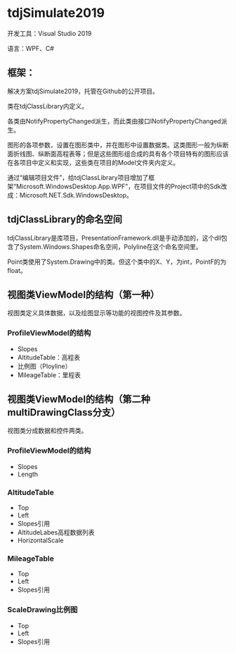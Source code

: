 # tdjSimulate2019

开发工具：Visual Studio 2019

语言：WPF、C#

## 框架：

解决方案tdjSimulate2019，托管在Github的公开项目。

类在tdjClassLibrary内定义。

各类由NotifyPropertyChanged派生，而此类由接口INotifyPropertyChanged派生。

图形的各项参数，设置在图形类中，并在图形中设置数据类。这类图形一般为纵断面折线图、纵断面高程表等；但是这些图形组合成的具有各个项目特有的图形应该在各项目中定义和实现，这些类在项目的Model文件夹内定义。

通过“编辑项目文件”，给tdjClassLibrary项目增加了框架“Microsoft.WindowsDesktop.App.WPF”，在项目文件的Project项中的Sdk改成：Microsoft.NET.Sdk.WindowsDesktop。

## tdjClassLibrary的命名空间

tdjClassLibrary是库项目，PresentationFramework.dll是手动添加的，这个dll包含了System.Windows.Shapes命名空间，Polyline在这个命名空间里。

Point类使用了System.Drawing中的类。但这个类中的X、Y，为int，PointF的为float。

## 视图类ViewModel的结构（第一种）

视图类定义具体数据，以及绘图显示等功能的视图控件及其参数。

### ProfileViewModel的结构

- Slopes
- AltitudeTable：高程表
- 比例图（Ployline）
- MileageTable：里程表

## 视图类ViewModel的结构（第二种 multiDrawingClass分支）

视图类分成数据和控件两类。

### ProfileViewModel的结构

- Slopes
- Length

### AltitudeTable

- Top
- Left
- Slopes引用
- AltitudeLabes高程数据列表
- HorizontalScale

### MileageTable

- Top
- Left
- Slopes引用

### ScaleDrawing比例图

- Top
- Left
- Slopes引用

  